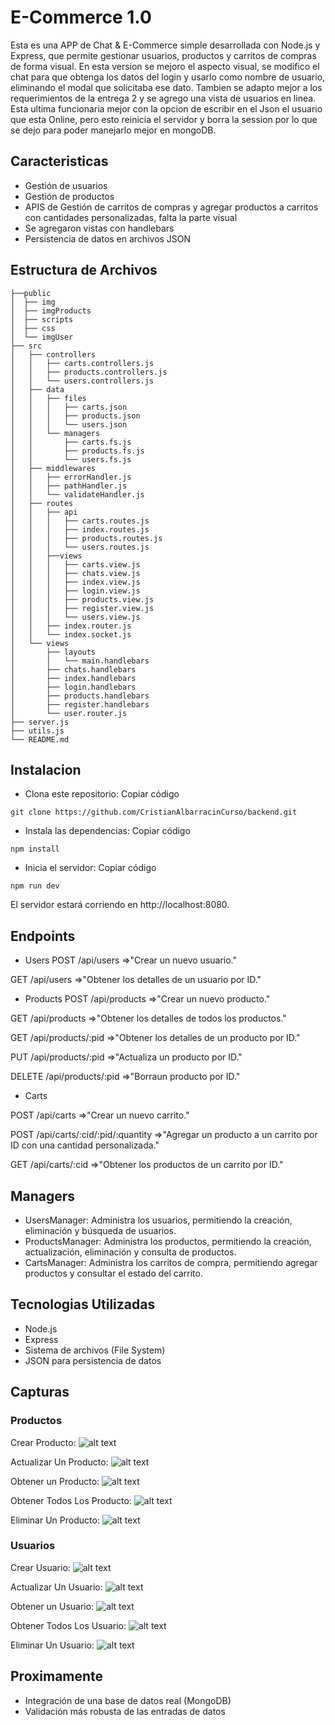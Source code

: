 # E-Commerce 1.0

Esta es una APP de Chat & E-Commerce simple desarrollada con Node.js y Express, que permite gestionar usuarios, productos y carritos de compras de forma visual.
En esta version se mejoro el aspecto visual, se modifico el chat para que obtenga los datos del login y usarlo como nombre de usuario, eliminando el modal que solicitaba ese dato. Tambien se adapto mejor a los requerimientos de la entrega 2 y se agrego una vista de usuarios en linea. Esta ultima funcionaria mejor con la opcion de escribir en el Json el usuario que esta Online, pero esto reinicia el servidor y borra la session por lo que se dejo para poder manejarlo mejor en mongoDB. 


## Caracteristicas
- Gestión de usuarios
- Gestión de productos
- APIS de Gestión de carritos de compras y agregar productos a carritos con cantidades personalizadas, falta la parte visual
- Se agregaron vistas con handlebars
- Persistencia de datos en archivos JSON

## Estructura de Archivos

```
├──public
│  ├── img
│  ├── imgProducts
│  ├── scripts
│  ├── css
│  └── imgUser
├── src 
│   ├── controllers
│   │   ├── carts.controllers.js
│   │   ├── products.controllers.js
│   │   └── users.controllers.js
│   ├── data
│   │   ├── files
│   │   │   ├── carts.json
│   │   │   ├── products.json
│   │   │   └── users.json
│   │   └── managers
│   │       ├── carts.fs.js
│   │       ├── products.fs.js
│   │       └── users.fs.js
│   ├── middlewares
│   │   ├── errorHandler.js
│   │   ├── pathHandler.js
│   │   └── validateHandler.js
│   ├── routes
│   │   ├── api
│   │   │   ├── carts.routes.js
│   │   │   ├── index.routes.js
│   │   │   ├── products.routes.js
│   │   │   └── users.routes.js
│   │   ├──views
│   │   │   ├── carts.view.js
│   │   │   ├── chats.view.js
│   │   │   ├── index.view.js
│   │   │   ├── login.view.js
│   │   │   ├── products.view.js
│   │   │   ├── register.view.js
│   │   │   └── users.view.js
│   │   ├── index.router.js
│   │   └── index.socket.js
│   └── views
│       ├── layouts
│       │   └── main.handlebars
│       ├── chats.handlebars
│       ├── index.handlebars
│       ├── login.handlebars
│       ├── products.handlebars
│       ├── register.handlebars
│       └── user.router.js
├── server.js
├── utils.js
└── README.md
```
## Instalacion

- Clona este repositorio:
Copiar código
```http
git clone https://github.com/CristianAlbarracinCurso/backend.git
```
- Instala las dependencias:
Copiar código
```http
npm install
```
- Inicia el servidor:
Copiar código
```http
npm run dev
```
El servidor estará corriendo en http://localhost:8080.
## Endpoints

- Users
POST /api/users =>"Crear un nuevo usuario."

GET /api/users =>"Obtener los detalles de un usuario por ID."

- Products
POST /api/products =>"Crear un nuevo producto."

GET /api/products =>"Obtener los detalles de todos los productos."

GET /api/products/:pid =>"Obtener los detalles de un producto por ID."


PUT /api/products/:pid =>"Actualiza un producto por ID."


DELETE /api/products/:pid =>"Borraun producto por ID."

- Carts

POST /api/carts =>"Crear un nuevo carrito."

POST /api/carts/:cid/:pid/:quantity =>"Agregar un producto a un carrito por ID con una cantidad personalizada."

GET /api/carts/:cid =>"Obtener los productos de un carrito por ID."

## Managers
- UsersManager: Administra los usuarios, permitiendo la creación, eliminación y búsqueda de usuarios.
- ProductsManager: Administra los productos, permitiendo la creación, actualización, eliminación y consulta de productos.
- CartsManager: Administra los carritos de compra, permitiendo agregar productos y consultar el estado del carrito.


## Tecnologias Utilizadas
- Node.js
- Express
- Sistema de archivos (File System)
- JSON para persistencia de datos

## Capturas

### Productos

Crear Producto: 
![alt text](https://github.com/CristianAlbarracinCurso/backend/raw/main/common/img/createProduct.png "Crear Producto")

Actualizar Un Producto: 
![alt text](https://github.com/CristianAlbarracinCurso/backend/raw/main/common/img/updateProduct.png "Actualizar Producto")

Obtener un Producto: 
![alt text](https://github.com/CristianAlbarracinCurso/backend/raw/main/common/img/getOneProduct.png "Obtener Un Producto")

Obtener Todos Los Producto: 
![alt text](https://github.com/CristianAlbarracinCurso/backend/raw/main/common/img/getAllProducts.png "Obtener Todos los Producto")

Eliminar Un Producto: 
![alt text](https://github.com/CristianAlbarracinCurso/backend/raw/main/common/img/deleteProduct.png "Eliminar Un Producto")


### Usuarios

Crear Usuario: 
![alt text](https://github.com/CristianAlbarracinCurso/backend/raw/main/common/img/createUser.png "Crear Usuario")

Actualizar Un Usuario: 
![alt text](https://github.com/CristianAlbarracinCurso/backend/raw/main/common/img/updateUser.png "Actualizar Usuario")

Obtener un Usuario: 
![alt text](https://github.com/CristianAlbarracinCurso/backend/raw/main/common/img/getOneUser.png "Obtener Un Usuario")

Obtener Todos Los Usuario: 
![alt text](https://github.com/CristianAlbarracinCurso/backend/raw/main/common/img/getAllUsers.png "Obtener Todos los Usuario")

Eliminar Un Usuario: 
![alt text](https://github.com/CristianAlbarracinCurso/backend/raw/main/common/img/deleteUser.png "Eliminar Un Usuario")


## Proximamente
- Integración de una base de datos real (MongoDB)
- Validación más robusta de las entradas de datos